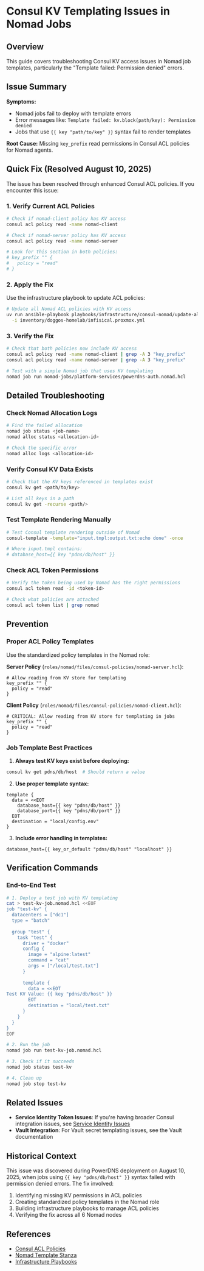 # Consul KV Templating Issues in Nomad Jobs

## Overview

This guide covers troubleshooting Consul KV access issues in Nomad job templates, particularly the "Template failed: Permission denied" errors.

## Issue Summary

**Symptoms:**
- Nomad jobs fail to deploy with template errors
- Error messages like: `Template failed: kv.block(path/key): Permission denied`
- Jobs that use `{{ key "path/to/key" }}` syntax fail to render templates

**Root Cause:**
Missing `key_prefix` read permissions in Consul ACL policies for Nomad agents.

## Quick Fix (Resolved August 10, 2025)

The issue has been resolved through enhanced Consul ACL policies. If you encounter this issue:

### 1. Verify Current ACL Policies

```bash
# Check if nomad-client policy has KV access
consul acl policy read -name nomad-client

# Check if nomad-server policy has KV access  
consul acl policy read -name nomad-server

# Look for this section in both policies:
# key_prefix "" {
#   policy = "read"
# }
```

### 2. Apply the Fix

Use the infrastructure playbook to update ACL policies:

```bash
# Update all Nomad ACL policies with KV access
uv run ansible-playbook playbooks/infrastructure/consul-nomad/update-all-nomad-acl-policies.yml \
  -i inventory/doggos-homelab/infisical.proxmox.yml
```

### 3. Verify the Fix

```bash
# Check that both policies now include KV access
consul acl policy read -name nomad-client | grep -A 3 "key_prefix"
consul acl policy read -name nomad-server | grep -A 3 "key_prefix"

# Test with a simple Nomad job that uses KV templating
nomad job run nomad-jobs/platform-services/powerdns-auth.nomad.hcl
```

## Detailed Troubleshooting

### Check Nomad Allocation Logs

```bash
# Find the failed allocation
nomad job status <job-name>
nomad alloc status <allocation-id>

# Check the specific error
nomad alloc logs <allocation-id>
```

### Verify Consul KV Data Exists

```bash
# Check that the KV keys referenced in templates exist
consul kv get <path/to/key>

# List all keys in a path
consul kv get -recurse <path/>
```

### Test Template Rendering Manually

```bash
# Test Consul template rendering outside of Nomad
consul-template -template="input.tmpl:output.txt:echo done" -once

# Where input.tmpl contains:
# database_host={{ key "pdns/db/host" }}
```

### Check ACL Token Permissions

```bash
# Verify the token being used by Nomad has the right permissions
consul acl token read -id <token-id>

# Check what policies are attached
consul acl token list | grep nomad
```

## Prevention

### Proper ACL Policy Templates

Use the standardized policy templates in the Nomad role:

**Server Policy** (`roles/nomad/files/consul-policies/nomad-server.hcl`):
```hcl
# Allow reading from KV store for templating
key_prefix "" {
  policy = "read"
}
```

**Client Policy** (`roles/nomad/files/consul-policies/nomad-client.hcl`):
```hcl
# CRITICAL: Allow reading from KV store for templating in jobs
key_prefix "" {
  policy = "read"
}
```

### Job Template Best Practices

1. **Always test KV keys exist before deploying:**
```bash
consul kv get pdns/db/host  # Should return a value
```

2. **Use proper template syntax:**
```hcl
template {
  data = <<EOT
    database_host={{ key "pdns/db/host" }}
    database_port={{ key "pdns/db/port" }}
  EOT
  destination = "local/config.env"
}
```

3. **Include error handling in templates:**
```hcl
database_host={{ key_or_default "pdns/db/host" "localhost" }}
```

## Verification Commands

### End-to-End Test

```bash
# 1. Deploy a test job with KV templating
cat > test-kv-job.nomad.hcl <<EOF
job "test-kv" {
  datacenters = ["dc1"]
  type = "batch"
  
  group "test" {
    task "test" {
      driver = "docker"
      config {
        image = "alpine:latest"
        command = "cat"
        args = ["/local/test.txt"]
      }
      
      template {
        data = <<EOT
Test KV Value: {{ key "pdns/db/host" }}
        EOT
        destination = "local/test.txt"
      }
    }
  }
}
EOF

# 2. Run the job
nomad job run test-kv-job.nomad.hcl

# 3. Check if it succeeds
nomad job status test-kv

# 4. Clean up
nomad job stop test-kv
```

## Related Issues

- **Service Identity Token Issues**: If you're having broader Consul integration issues, see [Service Identity Issues](service-identity-issues.md)
- **Vault Integration**: For Vault secret templating issues, see the Vault documentation

## Historical Context

This issue was discovered during PowerDNS deployment on August 10, 2025, when jobs using `{{ key "pdns/db/host" }}` syntax failed with permission denied errors. The fix involved:

1. Identifying missing KV permissions in ACL policies
2. Creating standardized policy templates in the Nomad role
3. Building infrastructure playbooks to manage ACL policies
4. Verifying the fix across all 6 Nomad nodes

## References

- [Consul ACL Policies](https://developer.hashicorp.com/consul/docs/security/acl/acl-policies)
- [Nomad Template Stanza](https://developer.hashicorp.com/nomad/docs/job-specification/template)
- [Infrastructure Playbooks](../../playbooks/infrastructure/consul-nomad/)
